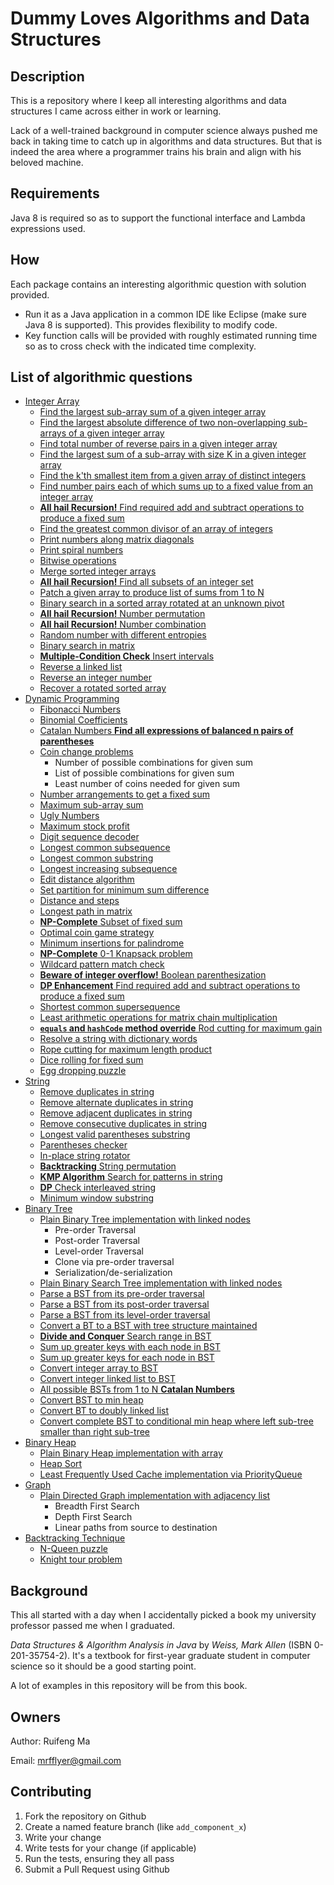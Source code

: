 # Dummy Loves Algorithms and Data Structures

## Description

This is a repository where I keep all interesting algorithms and data structures I came across either in work or learning. 

Lack of a well-trained background in computer science always pushed me back in taking time to catch up in algorithms and data structures. But that is indeed
the area where a programmer trains his brain and align with his beloved machine. 

## Requirements

Java 8 is required so as to support the functional interface and Lambda expressions used. 

## How

Each package contains an interesting algorithmic question with solution provided. 

* Run it as a Java application in a common IDE like Eclipse (make sure Java 8 is supported). This provides flexibility to modify code. 
* Key function calls will be provided with roughly estimated running time so as to cross check with the indicated time complexity.

## List of algorithmic questions
* [Integer Array](./src/integerArray)
	* [Find the largest sub-array sum of a given integer array](./src/integerArray/maxSubsequenceSum/MaxSubseqSum.java)
	* [Find the largest absolute difference of two non-overlapping sub-arrays of a given integer array](./src/integerArray/maxSubsequenceDiff/MaxSubseqDiff.java)
	* [Find total number of reverse pairs in a given integer array](./src/integerArray/numOfReversePairs/NumOfReversePairs.java)
	* [Find the largest sum of a sub-array with size K in a given integer array](./src/integerArray/maxSubarraySumOfSizeK/MaxSubArraySumOfSizeK.java)
	* [Find the k'th smallest item from a given array of distinct integers](./src/integerArray/kthSmallestElementInArray/kthSmallestElementInArray.java)
	* [Find number pairs each of which sums up to a fixed value from an integer array](./src/integerArray/NumberPairOfFixedSum.java)
	* [**All hail Recursion!** Find required add and subtract operations to produce a fixed sum](./src/dynamicProgramming/MathOpsForFixedSum.java)
	* [Find the greatest common divisor of an array of integers](./src/integerArray/GCDOfIntegerArray.java)
	* [Print numbers along matrix diagonals](./src/integerArray/DiagonalNumberMatrix.java)
	* [Print spiral numbers](./src/integerArray/SpiralNumber.java)
	* [Bitwise operations](./src/integerArray/BitOperators.java)
	* [Merge sorted integer arrays](./src/integerArray/SortedArrayMerger.java)
	* [**All hail Recursion!** Find all subsets of an integer set](./src/integerArray/SubsetSeeker.java)
	* [Patch a given array to produce list of sums from 1 to N](./src/integerArray/IntegerArrayPatcher.java)
	* [Binary search in a sorted array rotated at an unknown pivot](./src/integerArray/BinarySearchInRotatedSortedArray.java)
	* [**All hail Recursion!** Number permutation](./src/integerArray/NumberPermutation.java)
	* [**All hail Recursion!** Number combination](./src/integerArray/NumberCombination.java)
	* [Random number with different entropies](./src/integerArray/RandNumberGenerator.java)
	* [Binary search in matrix](./src/integerArray/BinarySearchInMatrix.java)
	* [**Multiple-Condition Check** Insert intervals](./src/integerArray/Intervals.java)
	* [Reverse a linked list](./src/integerArray/ReverseLinkedList.java)
	* [Reverse an integer number](./src/integerArray/ReverseInteger.java)
	* [Recover a rotated sorted array](./src/integerArray/RecoverRotatedSortedArray.java)
* [Dynamic Programming](./src/dynamicProgramming)
  * [Fibonacci Numbers](./src/dynamicProgramming/FibNumbers.java)
  * [Binomial Coefficients](./src/dynamicProgramming/BinomialCoefficients.java)
  * [Catalan Numbers **Find all expressions of balanced n pairs of parentheses**](./src/dynamicProgramming/CatalanNumbers.java)
  * [Coin change problems](./src/dynamicProgramming/CoinKeeper.java)
    * Number of possible combinations for given sum
    * List of possible combinations for given sum
    * Least number of coins needed for given sum
  * [Number arrangements to get a fixed sum](./src/dynamicProgramming/NumberOrganizer.java)
  * [Maximum sub-array sum](./src/integerArray/maxSubsequenceSum/MaxSubseqSum.java)
  * [Ugly Numbers](./src/dynamicProgramming/UglyNumbers.java)
  * [Maximum stock profit](./src/dynamicProgramming/StockProfit.java)
  * [Digit sequence decoder](./src/dynamicProgramming/DigitSequenceDecoder.java)
  * [Longest common subsequence](./src/dynamicProgramming/LongestCommonSebsequence.java)
  * [Longest common substring](./src/dynamicProgramming/LongestCommonSubstring.java)
  * [Longest increasing subsequence](./src/dynamicProgramming/LongestIncreasingSubsequence.java)
  * [Edit distance algorithm](./src/dynamicProgramming/MinStringEdits.java)
  * [Set partition for minimum sum difference](./src/dynamicProgramming/MinimumSetPartition.java)
  * [Distance and steps](./src/dynamicProgramming/DistanceTraveller.java)
  * [Longest path in matrix](./src/dynamicProgramming/LongestPathInMatrix.java)
  * [**NP-Complete** Subset of fixed sum](./src/dynamicProgramming/SubsetOfFixedSum.java)
  * [Optimal coin game strategy](./src/dynamicProgramming/CoinGameStrategy.java)
  * [Minimum insertions for palindrome](./src/dynamicProgramming/MinimumPalindromeInsertion.java)
  * [**NP-Complete** 0-1 Knapsack problem](./src/dynamicProgramming/KnapsackPacker.java)
  * [Wildcard pattern match check](./src/dynamicProgramming/WildcardMatching.java)
  * [**Beware of integer overflow!** Boolean parenthesization](./src/dynamicProgramming/BooleanParenthesization.java)
  * [**DP Enhancement** Find required add and subtract operations to produce a fixed sum](./src/dynamicProgramming/MathOpsForFixedSum.java)
  * [Shortest common supersequence](./src/dynamicProgramming/ShortestCommonSupersequence.java)
  * [Least arithmetic operations for matrix chain multiplication](./src/dynamicProgramming/MatrixChainMultiplication.java)
  * [**`equals` and `hashCode` method override** Rod cutting for maximum gain](./src/dynamicProgramming/RodCutter.java)
  * [Resolve a string with dictionary words](./src/dynamicProgramming/StringResolver.java)
  * [Rope cutting for maximum length product](./src/dynamicProgramming/RopeCutter.java)
  * [Dice rolling for fixed sum](./src/dynamicProgramming/DiceRoller.java)
  * [Egg dropping puzzle](./src/dynamicProgramming/EggDropper.java)
* [String](./src/string)
  * [Remove duplicates in string](./src/string/removeDuplicates/DuplicatesRemover.java)
  * [Remove alternate duplicates in string](./src/string/removeDuplicates/AlternateDuplicatesRemover.java)
  * [Remove adjacent duplicates in string](./src/string/removeDuplicates/AdjacentDuplicatesRemover.java)
  * [Remove consecutive duplicates in string](./src/string/removeDuplicates/ConsecutiveDuplicatesRemover.java)
  * [Longest valid parentheses substring](./src/string/LongestValidParentheses.java)
  * [Parentheses checker](./src/string/ParenthesisChecker.java)
  * [In-place string rotator](./src/string/StringRotator.java)
  * [**Backtracking** String permutation](./src/string/StringPermutation.java)
  * [**KMP Algorithm** Search for patterns in string](./src/string/StringPatternSearch.java)
  * [**DP** Check interleaved string](./src/string/InterleavedString.java)
  * [Minimum window substring](./src/string/MinimumWindowSubstring.java)
* [Binary Tree](./src/binaryTree)
  * [Plain Binary Tree implementation with linked nodes](./src/binaryTree/entities/BinaryTree.java)
    * Pre-order Traversal
    * Post-order Traversal
    * Level-order Traversal
    * Clone via pre-order traversal
    * Serialization/de-serialization
  * [Plain Binary Search Tree implementation with linked nodes](./src/binaryTree/entities/BinarySearchTree.java)
  * [Parse a BST from its pre-order traversal](./src/binaryTree/BSTParserFromPreorderTraversal.java)
  * [Parse a BST from its post-order traversal](./src/binaryTree/BSTParserFromPostorderTraversal.java)
  * [Parse a BST from its level-order traversal](./src/binaryTree/BSTParserFromLevelOrderTraversal.java)
  * [Convert a BT to a BST with tree structure maintained](./src/binaryTree/BTtoBSTConverter.java)
  * [**Divide and Conquer** Search range in BST](./src/binaryTree/SearchRangeInBST.java)
  * [Sum up greater keys with each node in BST](./src/binaryTree/SumWithGreaterKeysInBST.java)
  * [Sum up greater keys for each node in BST](./src/binaryTree/BSTtoGreaterSumTreeConverter.java)
  * [Convert integer array to BST](./src/binaryTree/ArrayToBSTConverter.java)
  * [Convert integer linked list to BST](./src/binaryTree/LinkedListToBSTConverter.java)
  * [All possible BSTs from 1 to N **Catalan Numbers**](./src/binaryTree/AllPossibleBSTsFromOneToN.java)
  * [Convert BST to min heap](./src/binaryTree/BSTtoMinHeapConverter.java)
  * [Convert BT to doubly linked list](./src/binaryTree/BTtoDoublyLinkedListConverter.java)
  * [Convert complete BST to conditional min heap where left sub-tree smaller than right sub-tree](./src/binaryTree/BSTtoConditionalMinHeapConverter.java)
* [Binary Heap](./src/binaryHeap)
  * [Plain Binary Heap implementation with array](./src/binaryHeap/MinHeap.java)
  * [Heap Sort](./src/binaryHeap/HeapSort.java)
  * [Least Frequently Used Cache implementation via PriorityQueue](./src/binaryHeap/LFUCache.java)
* [Graph](./src/graph)
  * [Plain Directed Graph implementation with adjacency list](./src/graph/GraphAdjacencyList.java)
    * Breadth First Search
    * Depth First Search
    * Linear paths from source to destination
* [Backtracking Technique](./src/backtracking)
  * [N-Queen puzzle](./src/backtracking/NQueenPuzzle.java)
  * [Knight tour problem](./src/backtracking/KnightTour.java)

## Background

This all started with a day when I accidentally picked a book my university professor passed me when I graduated. 

*Data Structures & Algorithm Analysis in Java* by *Weiss, Mark Allen* (ISBN 0-201-35754-2). It's a textbook for first-year graduate student in computer 
science so it should be a good starting point.

A lot of examples in this repository will be from this book.  

## Owners
Author: Ruifeng Ma

Email: mrfflyer@gmail.com

## Contributing

1. Fork the repository on Github
2. Create a named feature branch (like `add_component_x`)
3. Write your change
4. Write tests for your change (if applicable)
5. Run the tests, ensuring they all pass
6. Submit a Pull Request using Github



